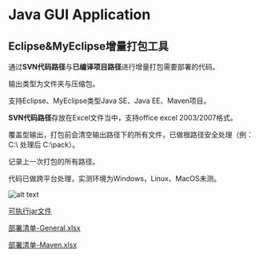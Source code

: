 # Java GUI Application



## Eclipse&MyEclipse增量打包工具

通过**SVN代码路径**与**已编译项目路径**进行增量打包需要部署的代码。

输出类型为文件夹与压缩包。

支持Eclipse、MyEclipse类型Java SE、Java EE、Maven项目。

**SVN代码路径**存放在Excel文件当中，支持office excel 2003/2007格式。

覆盖型输出，打包前会清空输出路径下的所有文件，已做根路径安全处理（例：C:\ 处理后 C:\pack）。

记录上一次打包的所有路径。

代码已做跨平台处理，实测环境为Windows，Linux、MacOS未测。

![alt text](http://upload-images.jianshu.io/upload_images/2579299-fdfe24ecf7369e20.png?imageMogr2/auto-orient/strip%7CimageView2/2/w/700 "Title")

[可执行jar文件](http://dunhanson.oss-cn-shenzhen.aliyuncs.com/file/Eclipse%26MyEclipse%E5%A2%9E%E9%87%8F%E6%89%93%E5%8C%85%E5%B7%A5%E5%85%B7%20V1.0.0.jar)

[部署清单-General.xlsx](http://dunhanson.oss-cn-shenzhen.aliyuncs.com/file/%E9%83%A8%E7%BD%B2%E6%B8%85%E5%8D%95-General.xlsx)

[部署清单-Maven.xlsx](http://dunhanson.oss-cn-shenzhen.aliyuncs.com/file/%E9%83%A8%E7%BD%B2%E6%B8%85%E5%8D%95-Maven.xlsx)



